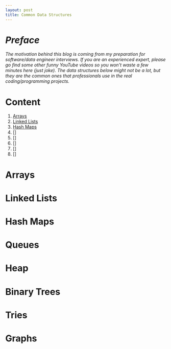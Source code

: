 ```yaml
---
layout: post
title: Common Data Structures
---
```


# _Preface_

_The motivation behind this blog is coming from my preparation for software/data engineer interviews. If you are an experienced expert, please go find some other funny YouTube videos so you won't waste a few minutes here (just joke).  The data structures below might not be a lot, but they are the common ones that professionals use in the real coding/programming projects._

# Content

1. [Arrays](#Arrays)
2. [Linked Lists](#LinkedLists)
3. [Hash Maps](#HashMaps)
4. []
5. []
6. []
7. []
8. []

# Arrays

# Linked Lists

# Hash Maps

# Queues

# Heap

# Binary Trees

# Tries

# Graphs
